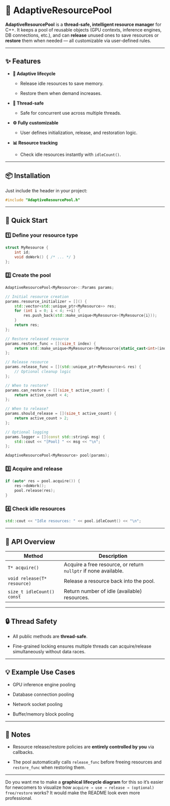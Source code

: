 # 🌊 AdaptiveResourcePool

**AdaptiveResourcePool** is a **thread-safe, intelligent resource manager** for C++.
It keeps a pool of reusable objects (GPU contexts, inference engines, DB connections, etc.), and can **release** unused ones to save resources or **restore** them when needed — all customizable via user-defined rules.

---

## ✨ Features

- **🔄 Adaptive lifecycle**

  - Release idle resources to save memory.

  - Restore them when demand increases.

- **🧵 Thread-safe**

  - Safe for concurrent use across multiple threads.

- **⚙ Fully customizable**

  - User defines initialization, release, and restoration logic.

- **📊 Resource tracking**

  - Check idle resources instantly with `idleCount()`.

---

## 📦 Installation

Just include the header in your project:

```C++
#include "AdaptiveResourcePool.h"
```


---

## 🚀 Quick Start

### 1️⃣ Define your resource type

```C++
struct MyResource {
    int id;
    void doWork() { /* ... */ }
};
```


### 2️⃣ Create the pool

```C++
AdaptiveResourcePool<MyResource>::Params params;

// Initial resource creation
params.resource_initializer = []() {
    std::vector<std::unique_ptr<MyResource>> res;
    for (int i = 0; i < 4; ++i) {
        res.push_back(std::make_unique<MyResource>(MyResource{i}));
    }
    return res;
};

// Restore released resource
params.restore_func = [](size_t index) {
    return std::make_unique<MyResource>(MyResource{static_cast<int>(index)});
};

// Release resource
params.release_func = [](std::unique_ptr<MyResource>& res) {
    // Optional cleanup logic
};

// When to restore?
params.can_restore = [](size_t active_count) {
    return active_count < 4;
};

// When to release?
params.should_release = [](size_t active_count) {
    return active_count > 2;
};

// Optional logging
params.logger = [](const std::string& msg) {
    std::cout << "[Pool] " << msg << "\n";
};

AdaptiveResourcePool<MyResource> pool(params);
```


### 3️⃣ Acquire and release

```C++
if (auto* res = pool.acquire()) {
    res->doWork();
    pool.release(res);
}
```


### 4️⃣ Check idle resources

```C++
std::cout << "Idle resources: " << pool.idleCount() << "\n";
```


---

## 📖 API Overview

|Method|Description|
|-|-|
|`T* acquire()`|Acquire a free resource, or return `nullptr` if none available.|
|`void release(T* resource)`|Release a resource back into the pool.|
|`size_t idleCount() const`|Return number of idle (available) resources.|

---

## 🔒 Thread Safety

- All public methods are **thread-safe**.

- Fine-grained locking ensures multiple threads can acquire/release simultaneously without data races.

---

## 💡 Example Use Cases

- GPU inference engine pooling

- Database connection pooling

- Network socket pooling

- Buffer/memory block pooling

---

## 📌 Notes

- Resource release/restore policies are **entirely controlled by you** via callbacks.

- The pool automatically calls `release_func` before freeing resources and `restore_func` when restoring them.

---

Do you want me to make a **graphical lifecycle diagram** for this so it’s easier for newcomers to visualize how `acquire → use → release → (optional) free/restore` works?
It would make the README look even more professional.

